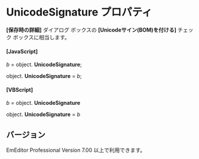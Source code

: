# UnicodeSignature プロパティ

**\[保存時の詳細\]** ダイアログ ボックスの **\[Unicodeサイン(BOM)を付ける\]** チェック ボックスに相当します。

#### \[JavaScript\]

_b_ =
object. **UnicodeSignature**;

object. **UnicodeSignature** = _b_;

#### \[VBScript\]

_b_ =
object. **UnicodeSignature**

object. **UnicodeSignature** = _b_

## バージョン

EmEditor Professional Version 7.00 以上で利用できます。